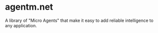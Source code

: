 # agentm.net
A library of "Micro Agents" that make it easy to add reliable intelligence to any application.
